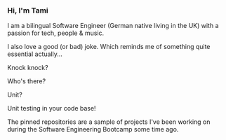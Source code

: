 ### Hi, I'm Tami

I am a bilingual Software Engineer (German native living in the UK) with a passion for tech, people & music.

I also love a good (or bad) joke. Which reminds me of something quite essential actually...

Knock knock? 

Who's there?

Unit?

Unit testing in your code base!

The pinned repositories are a sample of projects I've been working on during the Software Engineering Bootcamp some time ago.
